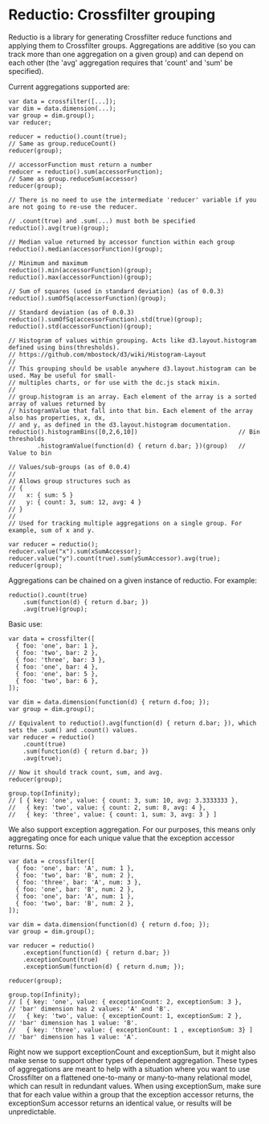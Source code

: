 Reductio: Crossfilter grouping
========

Reductio is a library for generating Crossfilter reduce functions and applying them to Crossfilter groups. Aggregations are additive (so you can track more than one aggregation on a given group) and can depend on each other (the 'avg' aggregation requires that 'count' and 'sum' be specified).

Current aggregations supported are:

```
var data = crossfilter([...]);
var dim = data.dimension(...);
var group = dim.group();
var reducer;

reducer = reductio().count(true);
// Same as group.reduceCount()
reducer(group);

// accessorFunction must return a number
reducer = reductio().sum(accessorFunction);
// Same as group.reduceSum(accessor)
reducer(group);

// There is no need to use the intermediate 'reducer' variable if you are not going to re-use the reducer.

// .count(true) and .sum(...) must both be specified
reductio().avg(true)(group);

// Median value returned by accessor function within each group 
reductio().median(accessorFunction)(group);

// Minimum and maximum
reductio().min(accessorFunction)(group);
reductio().max(accessorFunction)(group);

// Sum of squares (used in standard deviation) (as of 0.0.3)
reductio().sumOfSq(accessorFunction)(group);

// Standard deviation (as of 0.0.3)
reductio().sumOfSq(accessorFunction).std(true)(group);
reductio().std(accessorFunction)(group);

// Histogram of values within grouping. Acts like d3.layout.histogram defined using bins(thresholds).
// https://github.com/mbostock/d3/wiki/Histogram-Layout
//
// This grouping should be usable anywhere d3.layout.histogram can be used. May be useful for small-
// multiples charts, or for use with the dc.js stack mixin.
//
// group.histogram is an array. Each element of the array is a sorted array of values returned by
// histogramValue that fall into that bin. Each element of the array also has properties, x, dx,
// and y, as defined in the d3.layout.histogram documentation.
reductio().histogramBins([0,2,6,10])                            // Bin thresholds
        .histogramValue(function(d) { return d.bar; })(group)   // Value to bin

// Values/sub-groups (as of 0.0.4)
// 
// Allows group structures such as
// {
//   x: { sum: 5 }
//   y: { count: 3, sum: 12, avg: 4 }
// }
//
// Used for tracking multiple aggregations on a single group. For example, sum of x and y.

var reducer = reductio();
reducer.value("x").sum(xSumAccessor);
reducer.value("y").count(true).sum(ySumAccessor).avg(true);
reducer(group);
```

Aggregations can be chained on a given instance of reductio. For example:

```
reductio().count(true)
    .sum(function(d) { return d.bar; })
    .avg(true)(group);
```

Basic use:

```
var data = crossfilter([
  { foo: 'one', bar: 1 },
  { foo: 'two', bar: 2 },
  { foo: 'three', bar: 3 },
  { foo: 'one', bar: 4 },
  { foo: 'one', bar: 5 },
  { foo: 'two', bar: 6 },
]);

var dim = data.dimension(function(d) { return d.foo; });
var group = dim.group();

// Equivalent to reductio().avg(function(d) { return d.bar; }), which sets the .sum() and .count() values.
var reducer = reductio()
    .count(true)
    .sum(function(d) { return d.bar; })
    .avg(true);

// Now it should track count, sum, and avg.
reducer(group);

group.top(Infinity);
// [ { key: 'one', value: { count: 3, sum: 10, avg: 3.3333333 },
//   { key: 'two', value: { count: 2, sum: 8, avg: 4 },
//   { key: 'three', value: { count: 1, sum: 3, avg: 3 } ]
```

We also support exception aggregation. For our purposes, this means only aggregating once for each unique value that the exception accessor returns. So:

```
var data = crossfilter([
  { foo: 'one', bar: 'A', num: 1 },
  { foo: 'two', bar: 'B', num: 2 },
  { foo: 'three', bar: 'A', num: 3 },
  { foo: 'one', bar: 'B', num: 2 },
  { foo: 'one', bar: 'A', num: 1 },
  { foo: 'two', bar: 'B', num: 2 },
]);

var dim = data.dimension(function(d) { return d.foo; });
var group = dim.group();

var reducer = reductio()
    .exception(function(d) { return d.bar; })
    .exceptionCount(true)
    .exceptionSum(function(d) { return d.num; });

reducer(group);

group.top(Infinity);
// [ { key: 'one', value: { exceptionCount: 2, exceptionSum: 3 },    // 'bar' dimension has 2 values: 'A' and 'B'.
//   { key: 'two', value: { exceptionCount: 1, exceptionSum: 2 },    // 'bar' dimension has 1 value: 'B'.
//   { key: 'three', value: { exceptionCount: 1 , exceptionSum: 3} ] // 'bar' dimension has 1 value: 'A'.
```

Right now we support exceptionCount and exceptionSum, but it might also make sense to support other types of dependent aggregation. These types of aggregations are meant to help with a situation where you want to use Crossfilter on a flattened one-to-many or many-to-many relational model, which can result in redundant values. When using exceptionSum, make sure that for each value within a group that the exception accessor returns, the exceptionSum accessor returns an identical value, or results will be unpredictable.
